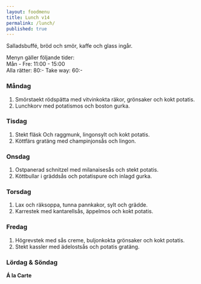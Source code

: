 ```yaml
---
layout: foodmenu
title: Lunch v14
permalink: /lunch/
published: true
---
```

Salladsbuffé, bröd och smör, kaffe och glass ingår.

Menyn gäller följande tider:  
Mån - Fre: 11:00 - 15:00  
Alla rätter: 80:- Take way: 60:-

### Måndag

1. Smörstaekt rödspätta med vitvinkokta räkor, grönsaker och kokt potatis.
2. Lunchkorv med potatismos och boston gurka.

### Tisdag

1. Stekt fläsk Och raggmunk, lingonsylt och kokt potatis.
2. Köttfärs gratäng med champinjonsås och lingon.

### Onsdag

1. Ostpanerad schnitzel med milanaisesås och stekt potatis.
2. Köttbullar i gräddsås och potatispure och inlagd gurka.

### Torsdag

1. Lax och räksoppa, tunna pannkakor, sylt och grädde.
2. Karrestek med kantarellsås, äppelmos och kokt potatis.

### Fredag

1. Högrevstek med sås creme, buljonkokta grönsaker och kokt potatis.
2. Stekt kassler med ädelostsås och potatis gratäng.

### Lördag & Söndag

**Á la Carte**
